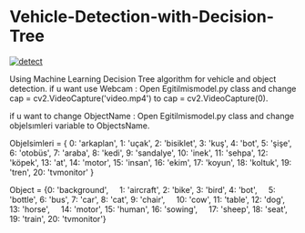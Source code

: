 # Vehicle-Detection-with-Decision-Tree

<a href="https://ibb.co/kHfpw7M"><img src="https://i.ibb.co/DVyNvJL/detect.jpg" alt="detect" border="0"></a>

Using Machine Learning Decision Tree algorithm for vehicle and object detection. 
if u want use Webcam : Open
  Egitilmismodel.py class and change cap = cv2.VideoCapture('video.mp4') to cap = cv2.VideoCapture(0).
  
if u want to change ObjectName : Open Egitilmismodel.py  class and change objeIsımleri variable to ObjectsName.

ObjeIsimleri = { 0: 'arkaplan',
    1: 'uçak', 2: 'bisiklet', 3: 'kuş', 4: 'bot',
    5: 'şişe', 6: 'otobüs', 7: 'araba', 8: 'kedi', 9: 'sandalye',
    10: 'inek', 11: 'sehpa', 12: 'köpek', 13: 'at',
    14: 'motor', 15: 'insan', 16: 'ekim',
    17: 'koyun', 18: 'koltuk', 19: 'tren', 20: 'tvmonitor' }

Object = {0: 'background',
    1: 'aircraft', 2: 'bike', 3: 'bird', 4: 'bot',
    5: 'bottle', 6: 'bus', 7: 'car', 8: 'cat', 9: 'chair',
    10: 'cow', 11: 'table', 12: 'dog', 13: 'horse',
    14: 'motor', 15: 'human', 16: 'sowing',
    17: 'sheep', 18: 'seat', 19: 'train', 20: 'tvmonitor'}
    
    
  
